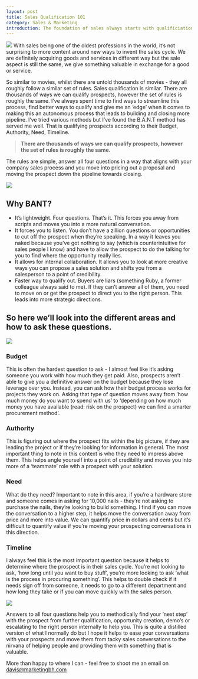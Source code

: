 ```yaml
---
layout: post
title: Sales Qualification 101
category: Sales & Marketing
introduction: The foundation of sales always starts with qualificiation.
---
```


<img src="https://images.unsplash.com/photo-1488998427799-e3362cec87c3?ixlib=rb-0.3.5&s=6c4de93ecb1e1d0f6a71e9d7e30e39fb&auto=format&fit=crop&w=1050&q=80">
With sales being one of the oldest professions in the world, it’s not surprising to more content around new ways to invent the sales cycle. We are definitely acquiring goods and services in different way but the sale aspect is still the same, we give something valuable in exchange for a good or service.

So similar to movies, whilst there are untold thousands of movies - they all roughly follow a similar set of rules. Sales qualification is similar. There are thousands of ways we can qualify prospects, however the set of rules is roughly the same. I’ve always spent time to find ways to streamline this process, find better ways to qualify and give me an ‘edge’ when it comes to making this an autonomous process that leads to building and closing more pipeline. I’ve tried various methods but I’ve found the B.A.N.T method has served me well. That is qualifying prospects according to their Budget, Authority, Need, Timeline.

> **There are thousands of ways we can qualify prospects, however the set of rules is roughly the same.**

The rules are simple, answer all four questions in a way that aligns with your company sales process and you move into pricing out a proposal and moving the prospect down the pipeline towards closing.

![](https://images.unsplash.com/photo-1506169894395-36397e4aaee4?ixlib=rb-0.3.5&s=0adf39552a3f95577219a702971860e0&auto=format&fit=crop&w=1050&q=80)

## Why BANT?
* It’s lightweight. Four questions. That’s it. This forces you away from scripts and moves you into a more natural conversation.
* It forces you to listen. You don’t have a zillion questions or opportunities to cut off the prospect when they’re speaking. In a way it leaves you naked because you’ve got nothing to say (which is counterintuitive for sales people I know) and have to allow the prospect to do the talking for you to find where the opportunity really lies.
* It allows for internal collaboration. It allows you to look at more creative ways you can propose a sales solution and shifts you from a salesperson to a point of credibility.
* Faster way to qualify out. Buyers are liars (something Ruby, a former colleague always said to me). If they can’t answer all of them, you need to move on or get the prospect to direct you to the right person. This leads into more strategic directions.

## So here we’ll look into the different areas and how to ask these questions.

![](https://images.unsplash.com/photo-1505238680356-667803448bb6?ixlib=rb-0.3.5&ixid=eyJhcHBfaWQiOjEyMDd9&s=d39fe8df8ff9407562e2f89aec3c1318&auto=format&fit=crop&w=1950&q=80)

### Budget
This is often the hardest question to ask - I almost feel like it’s asking someone you work with how much they get paid. Also, prospects aren’t able to give you a definitive answer on the budget because they lose leverage over you. Instead, you can ask how their budget process works for projects they work on. Asking that type of question moves away from ‘how much money do you want to spend with us’ to ‘depending on how much money you have available (read: risk on the prospect) we can find a smarter procurement method’.

### Authority
This is figuring out where the prospect fits within the big picture, if they are leading the project or if they’re looking for information in general.    The most important thing to note in this context is who they need to impress above them. This helps angle yourself into a point of credibility and moves you into more of a ‘teammate’ role with a prospect with your solution.

### Need
What do they need? Important to note in this area, if you’re a hardware store and someone comes in asking for 10,000 nails - they’re not asking to purchase the nails, they’re looking to build something. I find if you can move the conversation to a higher step, it helps move the conversation away from price and more into value. We can quantify price in dollars and cents but it’s difficult to quantify value if you’re moving your prospecting conversations in this direction.

### Timeline
I always feel this is the most important question because it helps to determine where the prospect is in their sales cycle. You’re not looking to ask, ‘how long until you want to buy stuff’, you’re more looking to ask ‘what is the process in procuring something’. This helps to double check if it needs sign off from someone, it needs to go to a different department and how long they take or if you can move quickly with the sales person.

![](https://images.unsplash.com/photo-1504670073073-6123e39e0754?ixlib=rb-0.3.5&ixid=eyJhcHBfaWQiOjEyMDd9&s=23c233a430f2ca6be8d78f8608b416d5&auto=format&fit=crop&w=1050&q=80)

Answers to all four questions help you to methodically find your ‘next step’ with the prospect from further qualification, opportunity creation, demo’s or escalating to the right person internally to help you. This is quite a distilled version of what I normally do but I hope it helps to ease your conversations with your prospects and move them from tacky sales conversations to the nirvana of helping people and providing them with something that is valuable.

More than happy to where I can - feel free to shoot me an email on <a href="mailto:davis@marketingbh.com">davis@marketingbh.com</a>
